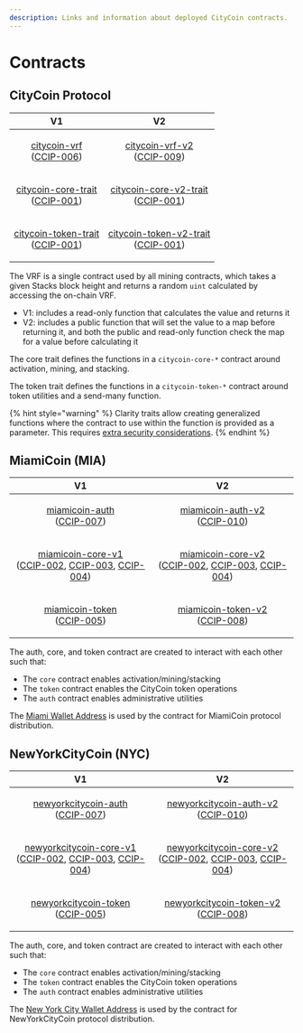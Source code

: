 ```yaml
---
description: Links and information about deployed CityCoin contracts.
---
```


# Contracts

## CityCoin Protocol

|                                                                                                                                        V1                                                                                                                                       |                                                                                                                                           V2                                                                                                                                          |
| :-----------------------------------------------------------------------------------------------------------------------------------------------------------------------------------------------------------------------------------------------------------------------------: | :-----------------------------------------------------------------------------------------------------------------------------------------------------------------------------------------------------------------------------------------------------------------------------------: |
|           <p><a href="https://explorer.stacks.co/txid/SP466FNC0P7JWTNM2R9T199QRZN1MYEDTAR0KP27.citycoin-vrf?chain=mainnet">citycoin-vrf</a><br>(<a href="https://github.com/citycoins/governance/blob/main/ccips/ccip-006/ccip-006-citycoins-vrf.md">CCIP-006</a>)</p>          |         <p><a href="https://explorer.stacks.co/txid/SPSCWDV3RKV5ZRN1FQD84YE1NQFEDJ9R1F4DYQ11.citycoin-vrf-v2?chain=mainnet">citycoin-vrf-v2</a><br>(<a href="https://github.com/citycoins/governance/blob/main/ccips/ccip-009/ccip-009-citycoins-vrf-v2.md">CCIP-009</a>)</p>         |
|  <p><a href="https://explorer.stacks.co/txid/SP466FNC0P7JWTNM2R9T199QRZN1MYEDTAR0KP27.citycoin-core-trait?chain=mainnet">citycoin-core-trait</a><br>(<a href="https://github.com/citycoins/governance/blob/main/ccips/ccip-001/ccip-001-citycoins-traits.md">CCIP-001</a>)</p>  |  <p><a href="https://explorer.stacks.co/txid/SPSCWDV3RKV5ZRN1FQD84YE1NQFEDJ9R1F4DYQ11.citycoin-core-v2-trait?chain=mainnet">citycoin-core-v2-trait</a><br>(<a href="https://github.com/citycoins/governance/blob/main/ccips/ccip-001/ccip-001-citycoins-traits.md">CCIP-001</a>)</p>  |
| <p><a href="https://explorer.stacks.co/txid/SP466FNC0P7JWTNM2R9T199QRZN1MYEDTAR0KP27.citycoin-token-trait?chain=mainnet">citycoin-token-trait</a><br>(<a href="https://github.com/citycoins/governance/blob/main/ccips/ccip-001/ccip-001-citycoins-traits.md">CCIP-001</a>)</p> | <p><a href="https://explorer.stacks.co/txid/SPSCWDV3RKV5ZRN1FQD84YE1NQFEDJ9R1F4DYQ11.citycoin-token-v2-trait?chain=mainnet">citycoin-token-v2-trait</a><br>(<a href="https://github.com/citycoins/governance/blob/main/ccips/ccip-001/ccip-001-citycoins-traits.md">CCIP-001</a>)</p> |

The VRF is a single contract used by all mining contracts, which takes a given Stacks block height and returns a random `uint` calculated by accessing the on-chain VRF.

* V1: includes a read-only function that calculates the value and returns it
* V2: includes a public function that will set the value to a map before returning it, and both the public and read-only function check the map for a value before calculating it

The core trait defines the functions in a `citycoin-core-*` contract around activation, mining, and stacking.

The token trait defines the functions in a `citycoin-token-*` contract around token utilities and a send-many function.

{% hint style="warning" %}
Clarity traits allow creating generalized functions where the contract to use within the function is provided as a parameter. This requires [extra security considerations](https://github.com/LNow/clarity-notes/blob/main/security/traits.md).
{% endhint %}

## MiamiCoin (MIA)

|                                                                                                                                                                                                                                                              V1                                                                                                                                                                                                                                                             |                                                                                                                                                                                                                                                              V2                                                                                                                                                                                                                                                              |
| :-------------------------------------------------------------------------------------------------------------------------------------------------------------------------------------------------------------------------------------------------------------------------------------------------------------------------------------------------------------------------------------------------------------------------------------------------------------------------------------------------------------------------: | :--------------------------------------------------------------------------------------------------------------------------------------------------------------------------------------------------------------------------------------------------------------------------------------------------------------------------------------------------------------------------------------------------------------------------------------------------------------------------------------------------------------------------: |
|                                                                                                                              <p><a href="https://explorer.stacks.co/txid/SP466FNC0P7JWTNM2R9T199QRZN1MYEDTAR0KP27.miamicoin-auth?chain=mainnet">miamicoin-auth</a><br>(<a href="https://github.com/citycoins/governance/blob/main/ccips/ccip-007/ccip-007-citycoins-auth.md">CCIP-007</a>)</p>                                                                                                                              |                                                                                                                          <p><a href="https://explorer.stacks.co/txid/SP1H1733V5MZ3SZ9XRW9FKYGEZT0JDGEB8Y634C7R.miamicoin-auth-v2?chain=mainnet">miamicoin-auth-v2</a><br>(<a href="https://github.com/citycoins/governance/blob/main/ccips/ccip-010/ccip-010-citycoins-auth-v2.md">CCIP-010</a>)</p>                                                                                                                         |
| <p><a href="https://explorer.stacks.co/txid/SP466FNC0P7JWTNM2R9T199QRZN1MYEDTAR0KP27.miamicoin-core-v1?chain=mainnet">miamicoin-core-v1</a><br>(<a href="https://github.com/citycoins/governance/blob/main/ccips/ccip-002/ccip-002-citycoins-activation.md">CCIP-002</a>, <a href="https://github.com/citycoins/governance/blob/main/ccips/ccip-003/ccip-003-citycoins-mining.md">CCIP-003</a>, <a href="https://github.com/citycoins/governance/blob/main/ccips/ccip-004/ccip-004-citycoins-stacking.md">CCIP-004</a>)</p> | <p><a href="https://explorer.stacks.co/txid/SP1H1733V5MZ3SZ9XRW9FKYGEZT0JDGEB8Y634C7R.miamicoin-core-v2?chain=mainnet">miamicoin-core-v2</a><br>(<a href="https://github.com/citycoins/governance/blob/main/ccips/ccip-002/ccip-002-citycoins-activation.md">CCIP-002</a>, <a href="https://github.com/citycoins/governance/blob/main/ccips/ccip-003/ccip-003-citycoins-mining.md">CCIP-003</a>, <a href="https://github.com/citycoins/governance/blob/main/ccips/ccip-004/ccip-004-citycoins-stacking.md">CCIP-004</a>)</p> |
|                                                                                                                         <p><a href="https://explorer.stacks.co/txid/SP466FNC0P7JWTNM2R9T199QRZN1MYEDTAR0KP27.miamicoin-token?chain=mainnet">miamicoin-token</a><br>(<a href="https://github.com/citycoins/governance/blob/main/ccips/ccip-005/ccip-005-citycoins-sip-010-token.md">CCIP-005</a>)</p>                                                                                                                        |                                                                                                                    <p><a href="https://explorer.stacks.co/txid/SP1H1733V5MZ3SZ9XRW9FKYGEZT0JDGEB8Y634C7R.miamicoin-token-v2?chain=mainnet">miamicoin-token-v2</a><br>(<a href="https://github.com/citycoins/governance/blob/main/ccips/ccip-008/ccip-008-citycoins-sip-010-token-v2.md">CCIP-008</a>)</p>                                                                                                                    |

The auth, core, and token contract are created to interact with each other such that:

* The `core` contract enables activation/mining/stacking
* The `token` contract enables the CityCoin token operations
* The `auth` contract enables administrative utilities

The [Miami Wallet Address](https://explorer.stacks.co/address/SM2MARAVW6BEJCD13YV2RHGYHQWT7TDDNMNRB1MVT?chain=mainnet) is used by the contract for MiamiCoin protocol distribution.

## NewYorkCityCoin (NYC)

|                                                                                                                                                                                                                                                                    V1                                                                                                                                                                                                                                                                    |                                                                                                                                                                                                                                                                    V2                                                                                                                                                                                                                                                                   |
| :--------------------------------------------------------------------------------------------------------------------------------------------------------------------------------------------------------------------------------------------------------------------------------------------------------------------------------------------------------------------------------------------------------------------------------------------------------------------------------------------------------------------------------------: | :-------------------------------------------------------------------------------------------------------------------------------------------------------------------------------------------------------------------------------------------------------------------------------------------------------------------------------------------------------------------------------------------------------------------------------------------------------------------------------------------------------------------------------------: |
|                                                                                                                              <p><a href="https://explorer.stacks.co/txid/SP2H8PY27SEZ03MWRKS5XABZYQN17ETGQS3527SA5.newyorkcitycoin-auth?chain=mainnet">newyorkcitycoin-auth</a><br>(<a href="https://github.com/citycoins/governance/blob/main/ccips/ccip-007/ccip-007-citycoins-auth.md">CCIP-007</a>)</p>                                                                                                                              |                                                                                                                          <p><a href="https://explorer.stacks.co/txid/SPSCWDV3RKV5ZRN1FQD84YE1NQFEDJ9R1F4DYQ11.newyorkcitycoin-auth-v2?chain=mainnet">newyorkcitycoin-auth-v2</a><br>(<a href="https://github.com/citycoins/governance/blob/main/ccips/ccip-010/ccip-010-citycoins-auth-v2.md">CCIP-010</a>)</p>                                                                                                                         |
| <p><a href="https://explorer.stacks.co/txid/SP2H8PY27SEZ03MWRKS5XABZYQN17ETGQS3527SA5.newyorkcitycoin-core-v1?chain=mainnet">newyorkcitycoin-core-v1</a><br>(<a href="https://github.com/citycoins/governance/blob/main/ccips/ccip-002/ccip-002-citycoins-activation.md">CCIP-002</a>, <a href="https://github.com/citycoins/governance/blob/main/ccips/ccip-003/ccip-003-citycoins-mining.md">CCIP-003</a>, <a href="https://github.com/citycoins/governance/blob/main/ccips/ccip-004/ccip-004-citycoins-stacking.md">CCIP-004</a>)</p> | <p><a href="https://explorer.stacks.co/txid/SPSCWDV3RKV5ZRN1FQD84YE1NQFEDJ9R1F4DYQ11.newyorkcitycoin-core-v2?chain=mainnet">newyorkcitycoin-core-v2</a><br>(<a href="https://github.com/citycoins/governance/blob/main/ccips/ccip-002/ccip-002-citycoins-activation.md">CCIP-002</a>, <a href="https://github.com/citycoins/governance/blob/main/ccips/ccip-003/ccip-003-citycoins-mining.md">CCIP-003</a>, <a href="https://github.com/citycoins/governance/blob/main/ccips/ccip-004/ccip-004-citycoins-stacking.md">CCIP-004</a>)</p> |
|                                                                                                                         <p><a href="https://explorer.stacks.co/txid/SP2H8PY27SEZ03MWRKS5XABZYQN17ETGQS3527SA5.newyorkcitycoin-token?chain=mainnet">newyorkcitycoin-token</a><br>(<a href="https://github.com/citycoins/governance/blob/main/ccips/ccip-005/ccip-005-citycoins-sip-010-token.md">CCIP-005</a>)</p>                                                                                                                        |                                                                                                                    <p><a href="https://explorer.stacks.co/txid/SPSCWDV3RKV5ZRN1FQD84YE1NQFEDJ9R1F4DYQ11.newyorkcitycoin-token-v2?chain=mainnet">newyorkcitycoin-token-v2</a><br>(<a href="https://github.com/citycoins/governance/blob/main/ccips/ccip-008/ccip-008-citycoins-sip-010-token-v2.md">CCIP-008</a>)</p>                                                                                                                    |

The auth, core, and token contract are created to interact with each other such that:

* The `core` contract enables activation/mining/stacking
* The `token` contract enables the CityCoin token operations
* The `auth` contract enables administrative utilities

The [New York City Wallet Address](https://explorer.stacks.co/address/SM18VBF2QYAAHN57Q28E2HSM15F6078JZYZ2FQBCX?chain=mainnet) is used by the contract for NewYorkCityCoin protocol distribution.
